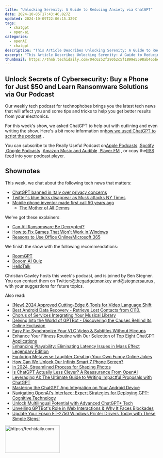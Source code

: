 ```yaml
---
title: "Unlocking Serenity: A Guide to Reducing Anxiety via ChatGPT"
date: 2024-10-05T17:43:46.827Z
updated: 2024-10-09T22:06:15.329Z
tags:
  - chatgpt
  - open-ai
categories:
  - openAI
  - chatgpt
description: "This Article Describes Unlocking Serenity: A Guide to Reducing Anxiety via ChatGPT"
excerpt: "This Article Describes Unlocking Serenity: A Guide to Reducing Anxiety via ChatGPT"
thumbnail: https://thmb.techidaily.com/04c62b2f290b2c5f1899e5598ab465be77832cb08688d450e39f1038f772602c.png
---
```


## Unlock Secrets of Cybersecurity: Buy a Phone for Just $50 and Learn Ransomware Solutions via Our Podcast

 Our weekly tech podcast for technophobes brings you the latest tech news that will affect you and some tips and tricks to help you get better results from your electronics.

 For this week's show, we asked ChatGPT to help out with outlining and even writing the show. Here's a bit more information on[how we used ChatGPT to script the podcast](https://www.makeuseof.com/i-used-chatgpt-to-script-a-podcast-heres-what-happened/) .

 You can subscribe to the Really Useful Podcast on[Apple Podcasts](https://podcasts.apple.com/gb/podcast/the-really-useful-podcast/id1437847131?mt=2) ,[Spotify](https://open.spotify.com/show/283gDxLd6OTNEpRq6tN7ha) ,[Google Podcasts](https://www.google.com/podcasts?feed=aHR0cHM6Ly9hbmNob3IuZm0vcy8zMWJlNDcwL3BvZGNhc3QvcnNz) ,[Amazon Music and Audible](https://music.amazon.co.uk/podcasts/20ab73d4-5da2-46c7-a17f-dc6eb39bdb48/The-Really-Useful-Podcast) ,[Player FM](https://player.fm/series/the-really-useful-podcast-2491856) , or copy the[RSS feed](https://feeds.transistor.fm/the-really-useful-podcast) into your podcast player.

## Shownotes

This week, we chat about the following tech news that matters:

* [ChatGPT banned in Italy over privacy concerns](https://www.bbc.co.uk/news/technology-65139406)
* [Twitter's blue ticks disappear as Musk attacks NY Times](https://www.bbc.co.uk/news/technology-65156216)
* [Mobile phone inventor made first call 50 years ago](https://www.bbc.co.uk/news/technology-65112048)  
  * [The Mother of All Demos](https://www.youtube.com/watch?v=B6rKUf9DWRI)

We've got these explainers:

* [Can All Ransomware Be Decrypted?](https://www.makeuseof.com/can-all-ransomware-be-decrypted/)
* [How to Fix Games That Won't Work in Windows](https://www.makeuseof.com/fix-games-not-working-windows/)
* [Reasons to Use Office Online/Microsoft 365](https://www.makeuseof.com/tag/dont-pay-word-5-reasons-use-office-online/)

We finish the show with the following recommendations:

* [RoomGPT](http://https://www.roomgpt.io/)
* [Booom AI Quiz](https://booom.ai/)
* [HelloTalk](https://www.hellotalk.com/?lang=en)

 Christian Cawley hosts this week's podcast, and is joined by Ben Stegner. You can contact them on Twitter:[@thegadgetmonkey](https://twitter.com/thegadgetmonkey) and[@stegnersaurus](https://twitter.com/stegnersaurus) , with your suggestions for future topics.

<ins class="adsbygoogle"
     style="display:block"
     data-ad-format="autorelaxed"
     data-ad-client="ca-pub-7571918770474297"
     data-ad-slot="1223367746"></ins>

<ins class="adsbygoogle"
     style="display:block"
     data-ad-client="ca-pub-7571918770474297"
     data-ad-slot="8358498916"
     data-ad-format="auto"
     data-full-width-responsive="true"></ins>

<span class="atpl-alsoreadstyle">Also read:</span>
<div><ul>
<li><a href="https://fox-http.techidaily.com/new-2024-approved-cutting-edge-6-tools-for-video-language-shift/"><u>[New] 2024 Approved Cutting-Edge 6 Tools for Video Language Shift</u></a></li>
<li><a href="https://phone-solutions.techidaily.com/best-android-data-recovery-retrieve-lost-contacts-from-c110-by-fonelab-android-recover-contacts/"><u>Best Android Data Recovery - Retrieve Lost Contacts from C110.</u></a></li>
<li><a href="https://extra-resources.techidaily.com/chorus-of-services-integrating-your-musical-library/"><u>Chorus of Services Integrating Your Musical Library</u></a></li>
<li><a href="https://tech-hub.techidaily.com/delving-into-the-world-of-gptbot-discovering-the-causes-behind-its-online-exclusion/"><u>Delving Into the World of GPTBot - Discovering the Causes Behind Its Online Exclusion</u></a></li>
<li><a href="https://blog-min.techidaily.com/easy-fix-synchronize-your-vlc-video-and-subtitles-without-hiccups/"><u>Easy Fix: Synchronize Your VLC Video & Subtitles Without Hiccups</u></a></li>
<li><a href="https://tech-hub.techidaily.com/enhance-your-fitness-routine-with-our-selection-of-top-eight-chatgpt-applications/"><u>Enhance Your Fitness Routine with Our Selection of Top Eight ChatGPT Applications</u></a></li>
<li><a href="https://program-issues.techidaily.com/enhancing-playability-eliminating-latency-issues-in-mass-effect-legendary-edition/"><u>Enhancing Playability: Eliminating Latency Issues in Mass Effect Legendary Edition</u></a></li>
<li><a href="https://extra-resources.techidaily.com/exploring-metaverse-laughter-creating-your-own-funny-online-jokes/"><u>Exploring Metaverse Laughter Creating Your Own Funny Online Jokes</u></a></li>
<li><a href="https://unlock-android.techidaily.com/how-can-we-unlock-our-infinix-smart-7-phone-screen-by-drfone-android/"><u>How Can We Unlock Our Infinix Smart 7 Phone Screen?</u></a></li>
<li><a href="https://some-skills.techidaily.com/in-2024-streamlined-process-for-shaping-photos/"><u>In 2024, Streamlined Process for Shaping Photos</u></a></li>
<li><a href="https://tech-hub.techidaily.com/is-chatgpt-actually-less-clever-a-reassurance-from-openai/"><u>Is ChatGPT Actually Less Clever? A Reassurance From OpenAI</u></a></li>
<li><a href="https://tech-hub.techidaily.com/leveraging-ai-the-ultimate-guide-to-writing-impactful-proposals-with-chatgpt/"><u>Leveraging AI: The Ultimate Guide to Writing Impactful Proposals with ChatGPT</u></a></li>
<li><a href="https://tech-hub.techidaily.com/mastering-the-chatgpt-app-integration-on-your-android-device/"><u>Mastering the ChatGPT App Integration on Your Android Device</u></a></li>
<li><a href="https://tech-hub.techidaily.com/navigating-openais-interface-expert-strategies-for-deploying-gpt-cognitive-technology/"><u>Navigating OpenAI's Interface: Expert Strategies for Deploying GPT-Cognitive Technology</u></a></li>
<li><a href="https://tech-hub.techidaily.com/unlock-multilingual-potential-with-advanced-chatgptplus-tech/"><u>Unlock Multilingual Potential with Advanced ChatGPT+ Tech</u></a></li>
<li><a href="https://tech-hub.techidaily.com/unveiling-gptbots-role-in-web-interactions-and-why-it-faces-blockades/"><u>Unveiling GPTBot's Role in Web Interactions & Why It Faces Blockades</u></a></li>
<li><a href="https://win-amazing.techidaily.com/1722972657288-update-your-epson-et-2750-windows-printer-drivers-today-with-these-simple-steps/"><u>Update Your Epson ET-2750 Windows Printer Drivers Today with These Simple Steps!</u></a></li>
</ul></div>

<!-- affiliate ads begin -->
<a href="https://aligracehair.sjv.io/c/5597632/2135353/19272" target="_top" id="2135353">
  <img src="//a.impactradius-go.com/display-ad/19272-2135353" border="0" alt="https://techidaily.com" width="180" height="90"/>
</a>
<img height="0" width="0" src="https://aligracehair.sjv.io/i/5597632/2135353/19272" style="position:absolute;visibility:hidden;" border="0" />
<!-- affiliate ads end -->

